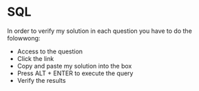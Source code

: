 # SQL
In order to verify my solution in each question you have to do the folowwong:
- Access to the question
- Click the link
- Copy and paste my solution into the box
- Press ALT + ENTER to execute the query
- Verify the results
